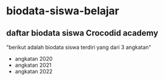 # biodata-siswa-belajar
daftar biodata siswa Crocodid academy
---
"berikut adalah biodata siswa terdiri yang dari 3 angkatan"
- angkatan 2020
- angkatan 2021
- angkatan 2022

